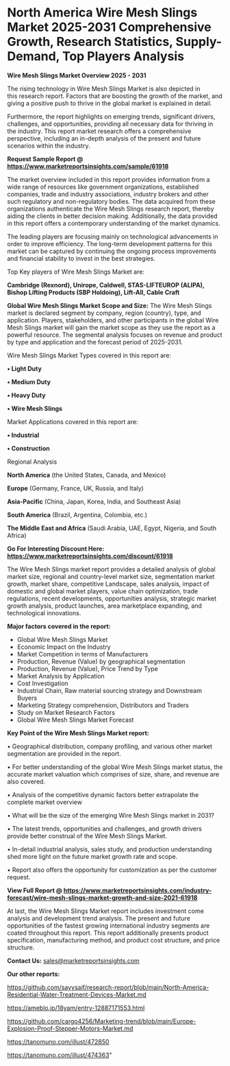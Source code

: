 # North America Wire Mesh Slings Market 2025-2031 Comprehensive Growth, Research Statistics, Supply-Demand,  Top Players Analysis

<Strong> Wire Mesh Slings Market Overview 2025 - 2031</strong>

The rising technology in Wire Mesh Slings Market is also depicted in this research report. Factors that are boosting the growth of the market, and giving a positive push to thrive in the global market is explained in detail.

Furthermore, the report highlights on emerging trends, significant drivers, challenges, and opportunities, providing all necessary data for thriving in the industry. This report market research offers a comprehensive perspective, including an in-depth analysis of the present and future scenarios within the industry.

<strong>Request Sample Report @ <a href=https://www.marketreportsinsights.com/sample/61918>https://www.marketreportsinsights.com/sample/61918</a></strong>

The market overview included in this report provides information from a wide range of resources like government organizations, established companies, trade and industry associations, industry brokers and other such regulatory and non-regulatory bodies. The data acquired from these organizations authenticate the Wire Mesh Slings research report, thereby aiding the clients in better decision making. Additionally, the data provided in this report offers a contemporary understanding of the market dynamics.

The leading players are focusing mainly on technological advancements in order to improve efficiency. The long-term development patterns for this market can be captured by continuing the ongoing process improvements and financial stability to invest in the best strategies.

Top Key players of Wire Mesh Slings Market are:

<strong>Cambridge (Rexnord), Unirope, Caldwell, STAS-LIFTEUROP (ALIPA), Bishop Lifting Products (SBP Holdoing), Lift-All, Cable Craft</strong>

<strong><b>Global Wire Mesh Slings Market Scope and Size:</b></strong>
The Wire Mesh Slings market is declared segment by company, region (country), type, and application. Players, stakeholders, and other participants in the global Wire Mesh Slings market will gain the market scope as they use the report as a powerful resource. The segmental analysis focuses on revenue and product by type and application and the forecast period of 2025-2031.

Wire Mesh Slings Market Types covered in this report are:

<strong>• Light Duty

• Medium Duty

• Heavy Duty

• Wire Mesh Slings</strong>

Market Applications covered in this report are:

<strong>• Industrial

• Construction</strong> 

Regional Analysis

<strong>North America</strong> (the United States, Canada, and Mexico)

<strong>Europe</strong> (Germany, France, UK, Russia, and Italy)

<strong>Asia-Pacific</strong> (China, Japan, Korea, India, and Southeast Asia)

<strong>South America</strong> (Brazil, Argentina, Colombia, etc.)

<strong>The Middle East and Africa</strong> (Saudi Arabia, UAE, Egypt, Nigeria, and South Africa)

<strong>Go For Interesting Discount Here: <a href=https://www.marketreportsinsights.com/discount/61918>https://www.marketreportsinsights.com/discount/61918</a></strong>

The Wire Mesh Slings market report provides a detailed analysis of global market size, regional and country-level market size, segmentation market growth, market share, competitive Landscape, sales analysis, impact of domestic and global market players, value chain optimization, trade regulations, recent developments, opportunities analysis, strategic market growth analysis, product launches, area marketplace expanding, and technological innovations.

<strong><b>Major factors covered in the report:</b></strong>
<ul>
  <li>Global Wire Mesh Slings Market </li>
  <li>Economic Impact on the Industry</li>
  <li>Market Competition in terms of Manufacturers</li>
  <li>Production, Revenue (Value) by geographical segmentation</li>
  <li>Production, Revenue (Value), Price Trend by Type</li>
  <li>Market Analysis by Application</li>
  <li>Cost Investigation</li>
  <li>Industrial Chain, Raw material sourcing strategy and Downstream Buyers</li>
  <li>Marketing Strategy comprehension, Distributors and Traders</li>
  <li>Study on Market Research Factors</li>
  <li>Global Wire Mesh Slings Market Forecast</li>
</ul>

<strong><b>Key Point of the Wire Mesh Slings Market report:</b></strong>

• Geographical distribution, company profiling, and various other market segmentation are provided in the report.

• For better understanding of the global Wire Mesh Slings market status, the accurate market valuation which comprises of size, share, and revenue are also covered.

• Analysis of the competitive dynamic factors better extrapolate the complete market overview

• What will be the size of the emerging Wire Mesh Slings market in 2031?

• The latest trends, opportunities and challenges, and growth drivers provide better construal of the Wire Mesh Slings Market.

• In-detail industrial analysis, sales study, and production understanding shed more light on the future market growth rate and scope.

• Report also offers the opportunity for customization as per the customer request.

<strong><b>View Full Report @ <a href=https://www.marketreportsinsights.com/industry-forecast/wire-mesh-slings-market-growth-and-size-2021-61918>https://www.marketreportsinsights.com/industry-forecast/wire-mesh-slings-market-growth-and-size-2021-61918</a></b></strong>


At last, the Wire Mesh Slings Market report includes investment come analysis and development trend analysis. The present and future opportunities of the fastest growing international industry segments are coated throughout this report. This report additionally presents product specification, manufacturing method, and product cost structure, and price structure.

<strong>Contact Us:</strong>
sales@marketreportsinsights.com

<strong>Our other reports:</strong>

<a href=https://github.com/sayysaif/research-report/blob/main/North-America-Residential-Water-Treatment-Devices-Market.md>https://github.com/sayysaif/research-report/blob/main/North-America-Residential-Water-Treatment-Devices-Market.md</a>

<a href=https://ameblo.jp/18yam/entry-12887171553.html>https://ameblo.jp/18yam/entry-12887171553.html</a>

<a href=https://github.com/cargo4256/Marketing-trend/blob/main/Europe-Explosion-Proof-Stepper-Motors-Market.md>https://github.com/cargo4256/Marketing-trend/blob/main/Europe-Explosion-Proof-Stepper-Motors-Market.md</a>

<a href=https://tanomuno.com/illust/472850>https://tanomuno.com/illust/472850</a>

<a href=https://tanomuno.com/illust/474363>https://tanomuno.com/illust/474363</a>"
